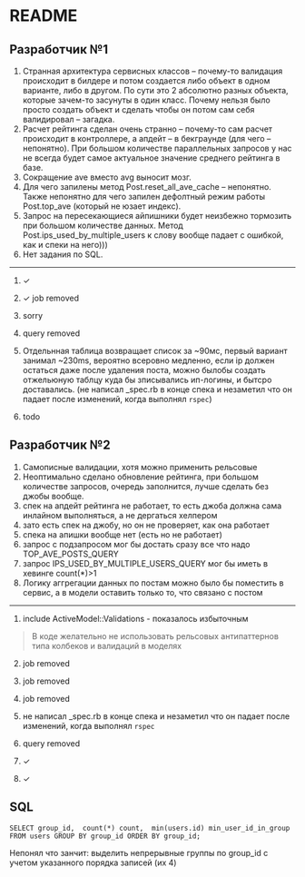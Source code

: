 # README
## Разработчик №1
1. Странная архитектура сервисных классов – почему-то валидация происходит в билдере и потом создается либо объект в одном варианте, либо в другом. По сути это 2 абсолютно разных объекта, которые зачем-то засунуты в один класс. Почему нельзя было просто создать объект и сделать чтобы он потом сам себя валидировал – загадка.
2. Расчет рейтинга сделан очень странно – почему-то сам расчет происходит в контроллере, а апдейт – в бекграунде (для чего – непонятно). При большом количестве параллельных запросов у нас не всегда будет самое актуальное значение среднего рейтинга в базе.
3. Сокращение ave вместо avg выносит мозг.
4. Для чего запилены метод Post.reset_all_ave_cache – непонятно. Также непонятно для чего запилен дефолтный режим работы Post.top_ave (который не юзает индекс).
5. Запрос на пересекающиеся айпишники будет неизбежно тормозить при большом количестве данных. Метод Post.ips_used_by_multiple_users к слову вообще падает с ошибкой, как и спеки на него)))
6. Нет задания по SQL.

---

1. ✓

2. ✓ job removed

3. sorry

4. query removed

5. Отдельнная таблица возвращает список за ~90мс, первый вариант занимал ~230ms,
вероятно всеровно медленно, если ip должен остаться даже после удаления поста, можно былобы создать отжельюную таблцу куда бы зписывались ип-логины, и бытсро доставались.
(не написал _spec.rb в конце спека и незаметил что он падает после изменений, когда выполнял `rspec`)

6. todo


## Разработчик №2
1. Самописные валидации, хотя можно применить рельсовые
2. Неоптимально сделано обновление рейтинга, при большом количестве запросов, очередь заполнится, лучше сделать без джобы вообще.
3. спек на апдейт рейтинга не работает, то есть джоба должна сама инлайном выполняться, а не дергаться хелпером
4. зато есть спек на джобу, но он не проверяет, как она работает
5. спека на апишки вообще нет (есть но не работает)
6. запрос с подзапросом мог бы достать сразу все что надо TOP_AVE_POSTS_QUERY
7. запрос IPS_USED_BY_MULTIPLE_USERS_QUERY мог бы иметь в хевинге count(*)>1
8. Логику аггрегации данных по постам можно было бы поместить в сервис, а в модели оставить только то, что связано с постом

---

1. include ActiveModel::Validations - показалось избыточным
> В коде желательно не использовать рельсовых антипаттернов типа колбеков и валидаций в моделях

2. job removed

3. job removed

4. job removed

5. не написал _spec.rb в конце спека и незаметил что он падает после изменений, когда выполнял `rspec`

6. query removed

7. ✓

8. ✓

## SQL

`SELECT
   group_id, 
   count(*) count, 
   min(users.id) min_user_id_in_group
 FROM users
 GROUP BY group_id
 ORDER BY group_id;`
 
 Непонял что занчит: выделить непрерывные группы по group_id с учетом указанного порядка записей (их 4)
 
 